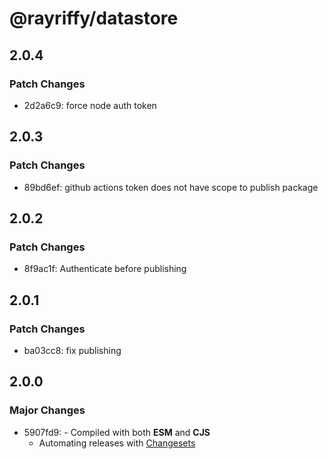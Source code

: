 # @rayriffy/datastore

## 2.0.4

### Patch Changes

- 2d2a6c9: force node auth token

## 2.0.3

### Patch Changes

- 89bd6ef: github actions token does not have scope to publish package

## 2.0.2

### Patch Changes

- 8f9ac1f: Authenticate before publishing

## 2.0.1

### Patch Changes

- ba03cc8: fix publishing

## 2.0.0

### Major Changes

- 5907fd9: - Compiled with both **ESM** and **CJS**
  - Automating releases with [Changesets](https://github.com/changesets/changesets)
